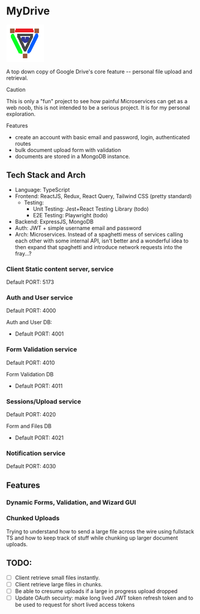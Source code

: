 # MyDrive

![](./client/public/favicon.png)

A top down copy of Google Drive's core feature -- personal file upload and retrieval.

> [!CAUTION]
> This is only a "fun" project to see how painful Microservices can get as a web noob, this is not intended to be a serious project.
> It is for my personal exploration.

Features
- create an account with basic email and password, login, authenticated routes
- bulk document upload form with validation
- documents are stored in a MongoDB instance.

## Tech Stack and Arch

- Language: TypeScript
- Frontend: ReactJS, Redux, React Query, Tailwind CSS (pretty standard)
    - Testing:
      - Unit Testing: Jest+React Testing Library (todo)
      - E2E Testing: Playwright (todo)
- Backend: ExpressJS, MongoDB
- Auth: JWT + simple username email and password
- Arch: Microservices. Instead of a spaghetti mess of services calling each other with some internal API, isn't better and a wonderful idea to then expand that spaghetti and introduce network requests into the fray...? 

### Client Static content server, service

Default PORT: 5173

### Auth and User service

Default PORT: 4000

Auth and User DB:

- Default PORT: 4001

### Form Validation service

Default PORT: 4010

Form Validation DB

- Default PORT: 4011

### Sessions/Upload service

Default PORT: 4020

Form and Files DB

- Default PORT: 4021

### Notification service

Default PORT: 4030

## Features

### Dynamic Forms, Validation, and Wizard GUI

### Chunked Uploads

Trying to understand how to send a large file across the wire
using fullstack TS and how to keep track of stuff while chunking up larger document
uploads.

## TODO:

- [ ] Client retrieve small files instantly.
- [ ] Client retrieve large files in chunks.
- [ ] Be able to cresume uploads if a large in progress upload dropped
- [ ] Update OAuth secuirty: make long lived JWT token refresh token and to be used to request for short lived access tokens
